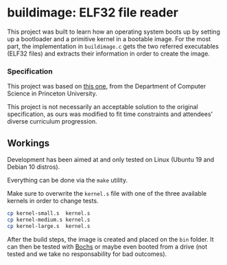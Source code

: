 # buildimage: ELF32 file reader

This project was built to learn how an operating system boots up by setting up a bootloader and a primitive kernel in a bootable image. For the most part, the implementation in `buildimage.c` gets the two referred executables (ELF32 files) and extracts their information in order to create the image.


### Specification

This project was based on [this one](https://www.cs.princeton.edu/courses/archive/fall19/cos318/projects/project1/p1.html), from the Department of Computer Science in Princeton University.

This project is not necessarily an acceptable solution to the original specification, as ours was modified to fit time constraints and attendees' diverse curriculum progression.


## Workings

Development has been aimed at and only tested on Linux (Ubuntu 19 and Debian 10 distros).

Everything can be done via the `make` utility.

Make sure to overwrite the `kernel.s` file with one of the three available kernels in order to change tests.
```sh
cp kernel-small.s  kernel.s
cp kernel-medium.s kernel.s
cp kernel-large.s  kernel.s
```

After the build steps, the image is created and placed on the `bin` folder. It can then be tested with [Bochs](http://bochs.sourceforge.net/) or maybe even booted from a drive (not tested and we take no responsability for bad outcomes).
